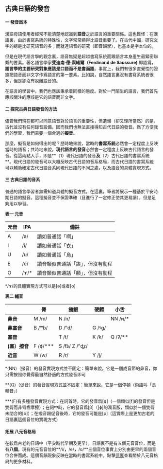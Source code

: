 ## 古典日語的發音



#### 一	發音爲本

漢語母語使用者經常不能清楚地認識到**語音**之於語言的重要關係。這也難怪：在漢語裏，由於書寫系統的特殊性，文字常常顯得比語音重要了。在古代中國，研究文字的總是比研究語音的多；而就連語音的研究（即音韻學），也基本是字本位的。

但是在現代語言學的觀念裏，語音無疑是超越書寫系統而跟語言本身產生最緊密聯繫的要素。著名語言學家**斐迪南·德·索緒爾（Ferdinand de Saussure)** 即認爲，**語言學的主要研究對象應該是口語而不是書面語**。事實上，我們有很多直覺性的證據把語音而非文字作爲語言的第一要素。比如說，自然語言裏沒有書寫系統者很多，但是卻沒有脫離語音的。

在語言的學習中，我們也應該秉承着同樣的態度。對於一門陌生的語言，我們首先應該關注的應該是它的語音而非文字。





#### 二	探究古典日語發音的方法

儘管我們現在都可以同意語音對於語言的重要性，但遺憾（卻又理所當然）的是，古代並沒有任何錄音設備，因而我們也無法直接得知古代日語的發音。爲了方便我們的學習，我們需要一個合適的**擬音**。

那麼，擬音是如何得出的呢？歷時地來說，當時的**書寫系統**必然會一定程度上反映當時的語音；共時地來說，**現代語言的發音**必然會一定程度上反映古代語言的發音。從這兩點入手，即是**（1）現代日語的發音**及**（2）古代日語的書寫系統**。現代日語的發音可以大概反映古代日語的音系格局，而古代日語的書寫系統可以輔助確定古代日語音系同現代日語的不同之處，以及語音的具體實現方式。





#### 三	古典日語的音系

普通的語言學習者無需知道具體的擬音方式。在這裏，筆者將展示一種基於平安時期日語的擬音。這種擬音並不保證準確（且進行了一定修正使其更易讀），但是足夠用以學習。



**表一	元音**

| 元音 | IPA  | 備註                             |
| ---- | ---- | -------------------------------- |
| A    | /a/  | 讀如普通話「啊」                 |
| I    | /i/  | 讀如普通話「衣」                 |
| U    | /u/  | 讀如普通話「烏」                 |
| E    | /e/  | 讀音類似普通話「誒」，但沒有動程 |
| O    | /ɤ/* | 讀音類似普通話「額」，但沒有動程 |

*/ɤ/的具體實現方式可以是[ə]或者[o]



**表二	輔音**

|               | 脣       | 齒齦            | 硬齶   | 小舌    |
| ------------- | -------- | --------------- | ------ | ------- |
| **鼻音**      | M /m/    | N /n/           |        | NN /ɴ/* |
| **鼻塞音**    | B /ᵐb/   | D /ⁿd/          | G /ᵑg/ |         |
| **塞音**      |          | T /t/           | K /k/  | Q /ʔ/** |
| **(塞）擦音** | F /ɸ/*** | S /t͡s/  Z /ⁿd͜z/ |        |         |
| **近音**      | W /w/    | R /r/           | Y /j/  |         |

*⟨NN⟩（撥音）的發音實現方式並不固定：簡單來說，它是一個成音節的鼻音，你只需按照你覺得最自然舒適的方式發音即可

**⟨Q⟩（促音）的發音實現方式並不固定：簡單來說，它是一個停頓（術語叫「長輔音」）

***⟨F⟩有多種發音實現方式：在詞首時，它的發音爲[ɸ]（一個類似[f]的發音但是雙脣而非脣齒摩擦）；在詞中時，它的發音爲[β]（[ɸ]的濁音版，類似於一個雙脣未閉合的[b]）；在撥音跟促音後時，它的發音可能是[p]（這實際上是更加古老的日語裏這個音位的實現方式）





#### 拓展	八元音格局

在較爲古老的日語中（平安時代早期及更早），日語裏不是有五個元音音位，而是有**八個**。現有的元音音位的**/i/**，**/e/**，**/o/**三個音位事實上分別由更早的兩個音位合併而成。這個音韻現象反映在當時的書寫系統中。點擊[這裏](https://zh.wikipedia.org/wiki/%E4%B8%8A%E4%BB%A3%E7%89%B9%E6%AE%8A%E5%81%87%E5%90%8D%E9%81%A3)查看關於八元音格局的更多材料。





